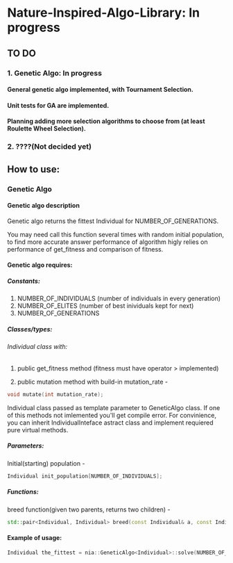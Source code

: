# Nature-Inspired-Algo-Library: In progress
## TO DO
### 1. Genetic Algo: In progress
#### General genetic algo implemented, with Tournament Selection.
#### Unit tests for GA are implemented.
#### Planning adding more selection algorithms to choose from \(at least Roulette Wheel Selection\).
### 2. ????\(Not decided yet\)
## How to use:
### Genetic Algo
#### Genetic algo description
Genetic algo returns the fittest Individual for NUMBER_OF_GENERATIONS.
				
You may need call this function several times with random initial population, to find more accurate answer performance of algorithm higly relies on performance of get_fitness and comparison of fitness.
#### Genetic algo requires:
##### Constants:
1. NUMBER_OF_INDIVIDUALS (number of individuals in every generation)
2. NUMBER_OF_ELITES (number of best inividuals kept for next)
3. NUMBER_OF_GENERATIONS

##### Classes/types:
###### Individual class with:
1. public get_fitness method (fitness must have operator > implemented)

2. public mutation method with build-in mutation_rate - 
```cpp
void mutate(int mutation_rate);
```
Individual class passed as template parameter to GeneticAlgo class. If one of this methods not imlemented you'll get compile error. For convinience, you can inherit IndividualInteface astract class and implement requiered pure virtual methods. 

##### Parameters:

Initial(starting) population -
```cpp
Individual init_population[NUMBER_OF_INDIVIDUALS];
 ```
				
##### Functions:
breed function(given two parents, returns two children) - 
					
```cpp 
std::pair<Individual, Individual> breed(const Individual& a, const Individual& b);
```



#### Example of usage:
```cpp
Individual the_fittest = nia::GeneticAlgo<Individual>::solve(NUMBER_OF_INDIVIDUALS, NUMBER_OF_ELITES, NUMBER_OF_GENERATIONS,MUTATION_RATE, population, breed);
```